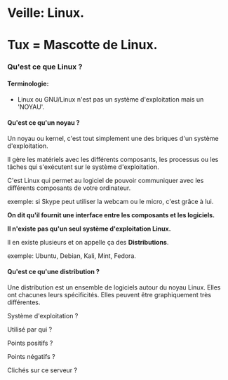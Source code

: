 # Veille: Linux.

# Tux = Mascotte de Linux.

### Qu'est ce que Linux ?

#### Terminologie:

- Linux ou GNU/Linux n'est pas un système d'exploitation mais un 'NOYAU'.

#### Qu'est ce qu'un noyau ?

Un noyau ou kernel, c'est tout simplement une des briques d'un système d'exploitation.

Il gère les matériels avec les différents composants, les processus ou les tâches qui s'exécutent sur le système d'exploitation.

C'est Linux qui permet au logiciel de pouvoir communiquer avec les différents composants de votre ordinateur.

exemple: si Skype peut utiliser la webcam ou le micro, c'est grâce à lui.

**On dit qu'il fournit une interface entre les composants et les logiciels.**

**Il n'existe pas qu'un seul système d'exploitation Linux.**

Il en existe plusieurs et on appelle ça des **Distributions**.

exemple: Ubuntu, Debian, Kali, Mint, Fedora.

#### Qu'est ce qu'une distribution ?

Une distribution est un ensemble de logiciels autour du noyau Linux.
Elles ont chacunes leurs spécificités.
Elles peuvent être graphiquement très différentes.


Système d'exploitation ?



Utilisé par qui ?



Points positifs ?



Points négatifs ?



Clichés sur ce serveur ?
